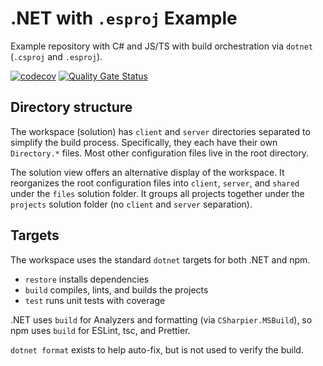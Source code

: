 # .NET with `.esproj` Example

Example repository with C# and JS/TS with build orchestration via `dotnet` (`.csproj` and `.esproj`).

[![codecov](https://codecov.io/gh/connorjs/dotnet-with-esproj-example/graph/badge.svg?token=QFRYKH8OOY)](https://codecov.io/gh/connorjs/dotnet-with-esproj-example)
[![Quality Gate Status](https://sonarcloud.io/api/project_badges/measure?project=connorjs_dotnet-with-esproj-example&metric=alert_status)](https://sonarcloud.io/summary/new_code?id=connorjs_dotnet-with-esproj-example)

## Directory structure

The workspace (solution) has `client` and `server` directories separated to simplify the build process.
Specifically, they each have their own `Directory.*` files.
Most other configuration files live in the root directory.

The solution view offers an alternative display of the workspace.
It reorganizes the root configuration files into `client`, `server`, and `shared` under the `files` solution folder.
It groups all projects together under the `projects` solution folder (no `client` and `server` separation).

## Targets

The workspace uses the standard `dotnet` targets for both .NET and npm.

- `restore` installs dependencies
- `build` compiles, lints, and builds the projects
- `test` runs unit tests with coverage

.NET uses `build` for Analyzers and formatting (via `CSharpier.MSBuild`), so npm uses `build` for ESLint, tsc, and Prettier.

`dotnet format` exists to help auto-fix, but is not used to verify the build.
